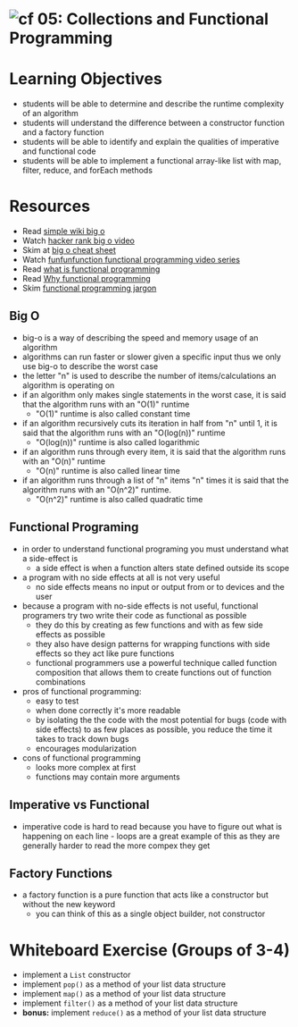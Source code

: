 ![cf](http://i.imgur.com/7v5ASc8.png) 05: Collections and Functional Programming
=====================================

# Learning Objectives
* students will be able to determine and describe the runtime complexity of an algorithm
* students will understand the difference between a constructor function and a factory function
* students will be able to identify and explain the qualities of imperative and functional code
* students will be able to implement a functional array-like list with map, filter, reduce, and forEach methods

# Resources
* Read [simple wiki big o]
* Watch [hacker rank big o video]
* Skim at [big o cheat sheet]
* Watch [funfunfunction functional programming video series]
* Read [what is functional programming]
* Read [Why functional programming](https://github.com/getify/Functional-Light-JS/blob/master/ch1.md)
* Skim [functional programming jargon]

## Big O
* big-o is a way of describing the speed and memory usage of an algorithm
* algorithms can run faster or slower given a specific input thus we only use big-o to describe the worst case
* the letter "n" is used to describe the number of items/calculations an algorithm is operating on
* if an algorithm only makes single statements in the worst case, it is said that the algorithm runs with an "O(1)" runtime
  * "O(1)" runtime is also called constant time
* if an algorithm recursively cuts its iteration in half from "n" until 1, it is said that the algorithm runs with an "O(log(n))" runtime
  * "O(log(n))" runtime is also called logarithmic
* if an algorithm runs through every item, it is said that the algorithm runs with an "O(n)" runtime
  * "O(n)" runtime is also called linear time
* if an algorithm runs through a list of "n" items "n" times it is said that the algorithm runs with an "O(n^2)" runtime.
  * "O(n^2)" runtime is also called quadratic time


## Functional Programing
* in order to understand functional programing you must understand what a side-effect is
  * a side effect is when a function alters state defined outside its scope
* a program with no side effects at all is not very useful
  * no side effects means no input or output from or to devices and the user
* because a program with no-side effects is not useful, functional programers try two write their code as functional as possible
  * they do this by creating as few functions and with as few side effects as possible
  * they also have design patterns for wrapping functions with side effects so they act like pure functions
  * functional programmers use a powerful technique called function composition that allows them to create functions out of function combinations
* pros of functional programming:
  * easy to test
  * when done correctly it's more readable
  * by isolating the the code with the most potential for bugs (code with side effects) to as few places as possible, you reduce the time it takes to track down bugs
  * encourages modularization
* cons of functional programming
  * looks more complex at first
  * functions may contain more arguments

## Imperative vs Functional
* imperative code is hard to read because you have to figure out what is happening on each line - loops are a great example of this as they are generally harder to read the more compex they get

## Factory Functions
* a factory function is a pure function that acts like a constructor but without the new keyword
  * you can think of this as a single object builder, not constructor

# Whiteboard Exercise (Groups of 3-4)
* implement a `List` constructor
* implement `pop()` as a method of your list data structure
* implement `map()` as a method of your list data structure
* implement `filter()` as a method of your list data structure
* **bonus:** implement `reduce()` as a method of your list data structure


[simple wiki big o]: https://simple.wikipedia.org/wiki/Big_O_notation
[hacker rank big o video]: https://www.youtube.com/watch?v=v4cd1O4zkGw
[funfunfunction functional programming video series]: https://www.youtube.com/playlist?list=PL0zVEGEvSaeEd9hlmCXrk5yUyqUag-n84
[functional programming jargon]: https://github.com/hemanth/functional-programming-jargon#functional-programming-jargon
[what is functional programming]: http://blog.jenkster.com/2015/12/what-is-functional-programming.html
[functional-Light JS Book]: https://github.com/getify/Functional-Light-JS
[Big O Cheat Sheet]: http://bigocheatsheet.com/
